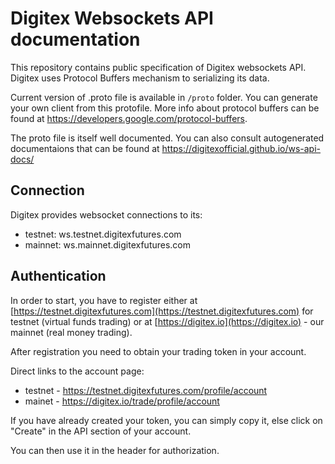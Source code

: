# Digitex Websockets API documentation

This repository contains public specification of Digitex websockets API. Digitex uses Protocol Buffers mechanism to serializing its data.

Current version of .proto file is available in ```/proto``` folder.
You can generate your own client from this protofile. More info about protocol buffers can be found at https://developers.google.com/protocol-buffers.

The proto file is itself well documented. You can also consult autogenerated documentaions that can be found at https://digitexofficial.github.io/ws-api-docs/


## Connection ##

Digitex provides websocket connections to its:
- testnet:  ws.testnet.digitexfutures.com
- mainnet:  ws.mainnet.digitexfutures.com

## Authentication ##

In order to start, you have to register either at
[https://testnet.digitexfutures.com](https://testnet.digitexfutures.com)
for testnet (virtual funds trading) or at 
[https://digitex.io](https://digitex.io) - our mainnet (real money trading).

After registration you need to obtain your trading token in your account.

Direct links to the account page:

- testnet - https://testnet.digitexfutures.com/profile/account
- mainet - https://digitex.io/trade/profile/account

If you have already created your token, you can simply copy it, else click on "Create" in the API section of your account.

You can then use it in the header for authorization.

